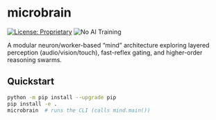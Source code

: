 # microbrain

[![License: Proprietary](https://img.shields.io/badge/License-Proprietary-red.svg)](./LICENSE.md) ![No AI Training](https://img.shields.io/badge/AI%20Training-Not%20Permitted-blueviolet)

A modular neuron/worker-based “mind” architecture exploring layered perception (audio/vision/touch), fast-reflex gating, and higher-order reasoning swarms.

## Quickstart

```bash
python -m pip install --upgrade pip
pip install -e .
microbrain  # runs the CLI (calls mind.main())
